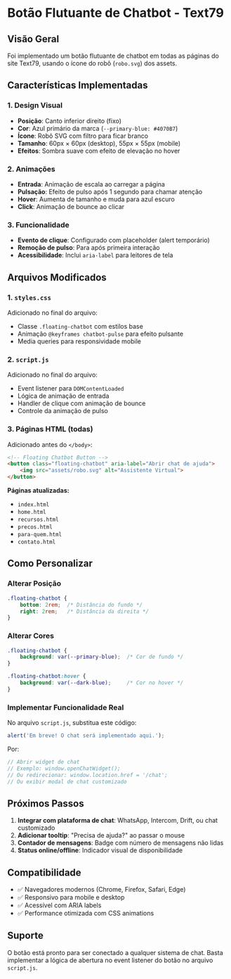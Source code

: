 # Botão Flutuante de Chatbot - Text79

## Visão Geral

Foi implementado um botão flutuante de chatbot em todas as páginas do site Text79, usando o ícone do robô (`robo.svg`) dos assets.

## Características Implementadas

### 1. Design Visual
- **Posição**: Canto inferior direito (fixo)
- **Cor**: Azul primário da marca (`--primary-blue: #4070B7`)
- **Ícone**: Robô SVG com filtro para ficar branco
- **Tamanho**: 60px × 60px (desktop), 55px × 55px (mobile)
- **Efeitos**: Sombra suave com efeito de elevação no hover

### 2. Animações
- **Entrada**: Animação de escala ao carregar a página
- **Pulsação**: Efeito de pulso após 1 segundo para chamar atenção
- **Hover**: Aumenta de tamanho e muda para azul escuro
- **Click**: Animação de bounce ao clicar

### 3. Funcionalidade
- **Evento de clique**: Configurado com placeholder (alert temporário)
- **Remoção de pulso**: Para após primeira interação
- **Acessibilidade**: Inclui `aria-label` para leitores de tela

## Arquivos Modificados

### 1. `styles.css`
Adicionado no final do arquivo:
- Classe `.floating-chatbot` com estilos base
- Animação `@keyframes chatbot-pulse` para efeito pulsante
- Media queries para responsividade mobile

### 2. `script.js`
Adicionado no final do arquivo:
- Event listener para `DOMContentLoaded`
- Lógica de animação de entrada
- Handler de clique com animação de bounce
- Controle da animação de pulso

### 3. Páginas HTML (todas)
Adicionado antes do `</body>`:
```html
<!-- Floating Chatbot Button -->
<button class="floating-chatbot" aria-label="Abrir chat de ajuda">
    <img src="assets/robo.svg" alt="Assistente Virtual">
</button>
```

**Páginas atualizadas:**
- `index.html`
- `home.html`
- `recursos.html`
- `precos.html`
- `para-quem.html`
- `contato.html`

## Como Personalizar

### Alterar Posição
```css
.floating-chatbot {
    bottom: 2rem;  /* Distância do fundo */
    right: 2rem;   /* Distância da direita */
}
```

### Alterar Cores
```css
.floating-chatbot {
    background: var(--primary-blue);  /* Cor de fundo */
}

.floating-chatbot:hover {
    background: var(--dark-blue);     /* Cor no hover */
}
```

### Implementar Funcionalidade Real
No arquivo `script.js`, substitua este código:
```javascript
alert('Em breve! O chat será implementado aqui.');
```

Por:
```javascript
// Abrir widget de chat
// Exemplo: window.openChatWidget();
// Ou redirecionar: window.location.href = '/chat';
// Ou exibir modal de chat customizado
```

## Próximos Passos

1. **Integrar com plataforma de chat**: WhatsApp, Intercom, Drift, ou chat customizado
2. **Adicionar tooltip**: "Precisa de ajuda?" ao passar o mouse
3. **Contador de mensagens**: Badge com número de mensagens não lidas
4. **Status online/offline**: Indicador visual de disponibilidade

## Compatibilidade

- ✅ Navegadores modernos (Chrome, Firefox, Safari, Edge)
- ✅ Responsivo para mobile e desktop
- ✅ Acessível com ARIA labels
- ✅ Performance otimizada com CSS animations

## Suporte

O botão está pronto para ser conectado a qualquer sistema de chat. Basta implementar a lógica de abertura no event listener do botão no arquivo `script.js`.
